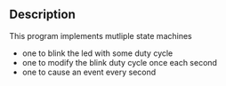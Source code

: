 ## Description

This program implements mutliple state machines

* one to blink the led with some duty cycle
* one to modify the blink duty cycle once each second
* one to cause an event every second
